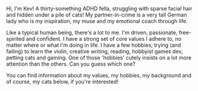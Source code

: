 Hi, I'm Kev! A thirty-something ADHD fella, struggling with sparse facial hair and hidden under a pile of cats! My partner-in-crime is a very tall German lady who is my inspiration, my muse and my emotional coach through life.

Like a typical human being, there's a lot to me. I'm driven, passionate, free-spirited and confident. I have a strong set of core values I adhere to, no matter where or what I'm doing in life. I have a few hobbies; trying (and failing) to learn the violin, creative writing, reading, hobbyist games dev, petting cats and gaming. One of those 'hobbies' cutely insists on a lot more attention than the others. Can you guess which one?

You can find information about my values, my hobbies, my background and of course, my cats below, if you're interested!
